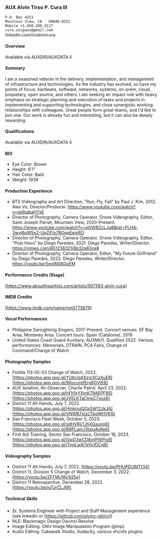### AUX Alvin Tirso P. Cura III
`P.O. Box 4251`<BR>
`Mountain View, CA   94040-0251`<BR>
`Mobile +1.650.200.3117`<BR>
`cura.uscgaux@gmail.com`<BR>
 linkedin.com/in/alvincura

#### Overview
Available via AUXDIR/AUXDATA II

#### Summary
I am a seasoned veteran in the delivery, implementation, and management of infrastructure and technologies. As the industry has evolved, so have my points of focus: hardware, software, networks, systems, on-prem, cloud, propietary, open source, and others.  I am seeking an impact role with heavy emphasis on strategic planning and execution of tasks and projects in implementing and supporting technologies, and close synergistic working relationships with colleagues. Great people form great teams, and I'd like to join one.  Our work is already fun and interesting, but it can also be deeply rewarding.

#### Qualifications
Available via AUXDIR/AUXDATA II

#### BIO
+ Eye Color: Brown
+ Height: 6'1"
+ Hair Color: Bald
+ Weight: 193#

#### Production Experience
+ BTS Videography and Art Direction, "Run, Fly, Fall" by Paul J. Kim, 2012.  Alex Vo, Director/Producer.  https://www.youtube.com/watch?v=gjdbabaH7xE
+ Director of Photography, Camera Operator, Drone Videography, Editor, Saint Joseph Parish, Mountain View, 2020-Present.  https://www.youtube.com/watch?v=slGWBZcLJq8&list=PLHA-3wvj6qW5x2-UqZiFIx7BOqgEeixRO
+ Director of Photography, Camera Operator, Drone Videography, Editor, "Post Hoco" by Diego Paredes, 2021.  Diego Paredes, Writer/Director.  https://vimeo.com/651238321/6b32a83ce8
+ Director of Photography, Camera Operator, Editor, "My Future Girlfriend" by Diego Paredes, 2022.  Diego Paredes, Writer/Director.  https://youtu.be/SeqINS6GoEM

#### Performance Credits (Stage)
[https://www.abouttheartists.com/artists/597393-alvin-cura]

#### IMDB Credits
[https://www.imdb.com/name/nm5773879]

#### Vocal Performances
+ Philippine Saringhimig Singers, 2017-Present.  Concert venues:  SF Bay Area, Monterey Area.  Concert tours:  Spain (Catalonia), 2019
+ United States Coast Guard Auxiliary, AUXMU1, Qualified 2022.  Various performances:  Memorials, DTRAIN, PCA Fairs, Change of Command/Change of Watch

#### Photography Samples
+ Flotilla 113-05-03 Change of Watch, 2022.  [https://photos.app.goo.gl/YUbUgAXzjz3CaXuE8] [https://photos.app.goo.gl/9XocurefErg8GVtE6]
+ AUX Aviation, Air Observer, Charlie Patrol, April 23, 2022. [https://photos.app.goo.gl/hFh1xYXmK79AEPF89] [https://photos.app.goo.gl/JVELKTaCtnsC7xuz6]
+ District 11 All-Hands, July 7, 2022. [https://photos.app.goo.gl/HmknuiQGs5W12JkJA] [https://photos.app.goo.gl/VNWB7xtzLTbqWHVK9]
+ San Francisco Fleet Week, October 5, 2023. [https://photos.app.goo.gl/xdHVRjjTJhXQxuop6] [https://photos.app.goo.gl/B9PLamJ3tajuAvKe6]
+ First Aid Training, Sector San Francisco, October 16, 2023. [https://photos.app.goo.gl/GwD3wCD8xjiPWPjs9] [https://photos.app.goo.gl/jTnnLwikTeYp1DCq9]

#### Videography Samples
+ District 11 All-Hands, July 7, 2022. [https://youtu.be/PHUPDUMTf34]
+ District 11, Division 5 Change of Watch, December 3, 2022. [https://youtu.be/ZFFMUWc925o]
+ District 11 Retrospective, December 28, 2022. [https://youtu.be/iuTJrCLJl9I]


##### Technical Skills
+ Sr. Systems Engineer with Project and Staff Management experience (see linkedin or [https://github.com/alvinc-git/cv])
+ NLE:  Blackmagic Design Davinci Resolve
+ Image Editing: GNU Image Manipulation Program (gimp)
+ Audio Editing:  Cakewalk Studio, Audacity, various sfx/ofx plugins
